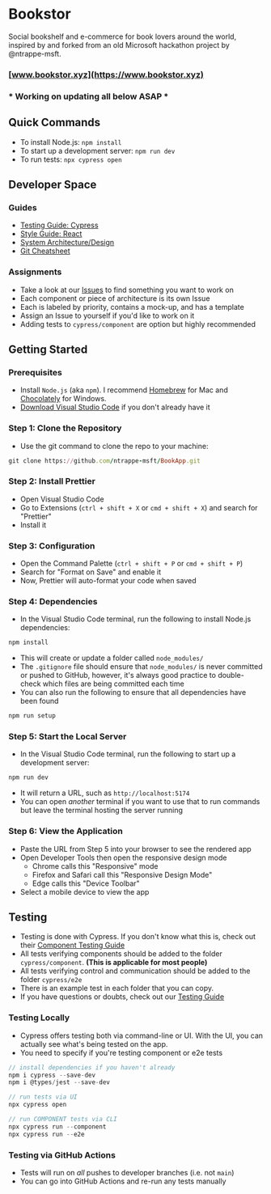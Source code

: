 # Bookstor
Social bookshelf and e-commerce for book lovers around the world, inspired by and forked from an old Microsoft hackathon project by @ntrappe-msft.


### [www.bookstor.xyz](https://www.bookstor.xyz) 

### * Working on updating all below ASAP *

## Quick Commands

- To install Node.js: `npm install`
- To start up a development server: `npm run dev`
- To run tests: `npx cypress open`

## Developer Space

### Guides

- [Testing Guide: Cypress](https://github.com/ntrappe-msft/BookApp/wiki/Testing-Guide)
- [Style Guide: React](https://github.com/ntrappe-msft/BookApp/wiki/Style-Guide)
- [System Architecture/Design](https://github.com/ntrappe-msft/BookApp/wiki/System-Design)
- [Git Cheatsheet](https://github.com/ntrappe-msft/BookApp/wiki/Git-Cheatsheet)

### Assignments

- Take a look at our [Issues](https://github.com/ntrappe-msft/BookApp/issues) to find something you want to work on
- Each component or piece of architecture is its own Issue
- Each is labeled by priority, contains a mock-up, and has a template
- Assign an Issue to yourself if you'd like to work on it
- Adding tests to `cypress/component` are option but highly recommended

## Getting Started

### Prerequisites

- Install `Node.js` (aka `npm`). I recommend [Homebrew](https://brew.sh) for Mac and [Chocolately](https://community.chocolatey.org/packages/nodejs.install) for Windows.
- [Download Visual Studio Code](https://code.visualstudio.com/download) if you don't already have it

### Step 1: Clone the Repository

- Use the git command to clone the repo to your machine:

```ruby
git clone https://github.com/ntrappe-msft/BookApp.git
```

### Step 2: Install Prettier

- Open Visual Studio Code
- Go to Extensions (`ctrl + shift + X` or `cmd + shift + X`) and search for "Prettier"
- Install it

### Step 3: Configuration

- Open the Command Palette (`ctrl + shift + P` or `cmd + shift + P`)
- Search for "Format on Save" and enable it
- Now, Prettier will auto-format your code when saved

### Step 4: Dependencies

- In the Visual Studio Code terminal, run the following to install Node.js dependencies:

```ruby
npm install
```

- This will create or update a folder called `node_modules/`
- The `.gitignore` file should ensure that `node_modules/` is never committed or pushed to GitHub, however, it's always good practice to double-check which files are being committed each time
- You can also run the following to ensure that all dependencies have been found

```ruby
npm run setup
```

### Step 5: Start the Local Server

- In the Visual Studio Code terminal, run the following to start up a development server:

```ruby
npm run dev
```

- It will return a URL, such as `http://localhost:5174`
- You can open _another_ terminal if you want to use that to run commands but leave the terminal hosting the server running

### Step 6: View the Application

- Paste the URL from Step 5 into your browser to see the rendered app
- Open Developer Tools then open the responsive design mode
  - Chrome calls this "Responsive" mode
  - Firefox and Safari call this "Responsive Design Mode"
  - Edge calls this "Device Toolbar"
- Select a mobile device to view the app

## Testing

- Testing is done with Cypress. If you don't know what this is, check out their [Component Testing Guide](https://docs.cypress.io/guides/component-testing/overview)
- All tests verifying components should be added to the folder `cypress/component`. **(This is applicable for most people)**
- All tests verifying control and communication should be added to the folder `cypress/e2e`
- There is an example test in each folder that you can copy.
- If you have questions or doubts, check out our [Testing Guide](https://github.com/ntrappe-msft/BookApp/wiki/Testing-Guide)

### Testing Locally

- Cypress offers testing both via command-line or UI. With the UI, you can actually see what's being tested on the app.
- You need to specify if you're testing component or e2e tests

```javascript
// install dependencies if you haven't already
npm i cypress --save-dev
npm i @types/jest --save-dev
```

```javascript
// run tests via UI
npx cypress open
```

```javascript
// run COMPONENT tests via CLI
npx cypress run --component
npx cypress run --e2e
```

### Testing via GitHub Actions

- Tests will run on _all_ pushes to developer branches (i.e. not `main`)
- You can go into GitHub Actions and re-run any tests manually
